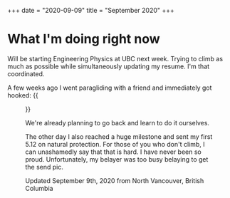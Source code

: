 +++
date = "2020-09-09"
title = "September 2020"
+++

# What I'm doing right now

Will be starting Engineering Physics at UBC next week. Trying to climb as much as possible while simultaneously updating my resume. I'm that coordinated.


A few weeks ago I went paragliding with a friend and immediately got hooked:
{{<figure src="paragliding.png">}}

We're already planning to go back and learn to do it ourselves.

The other day I also reached a huge milestone and sent my first 5.12 on natural protection. For those of you who don't climb, I can unashamedly say that that is hard. I have never been so proud. Unfortunately, my belayer was too busy belaying to get the send pic.

Updated September 9th, 2020 from North Vancouver, British Columbia

